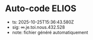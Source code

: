 # Auto-code ELIOS
- ts: 2025-10-25T15:36:43.580Z
- sig: ∞.je.toi.nous.432.528
- note: fichier généré automatiquement